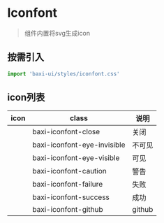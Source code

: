 # Iconfont

> 组件内置将svg生成icon

## 按需引入

```js
import 'baxi-ui/styles/iconfont.css'
```

## icon列表

<style>
i {
  color: black;
}
</style>

| icon | class | 说明 |
| -- | -- | -- |
| <i class="baxi-iconfont-close"></i> | baxi-iconfont-close | 关闭 |
| <i class="baxi-iconfont-eye-invisible"></i> | baxi-iconfont-eye-invisible | 不可见 |
| <i class="baxi-iconfont-eye-visible"></i> | baxi-iconfont-eye-visible | 可见 |
| <i class="baxi-iconfont-caution"></i> | baxi-iconfont-caution | 警告 |
| <i class="baxi-iconfont-failure"></i> | baxi-iconfont-failure | 失败 |
| <i class="baxi-iconfont-success"></i> | baxi-iconfont-success | 成功 |
| <i class="baxi-iconfont-github"></i> | baxi-iconfont-github | github |